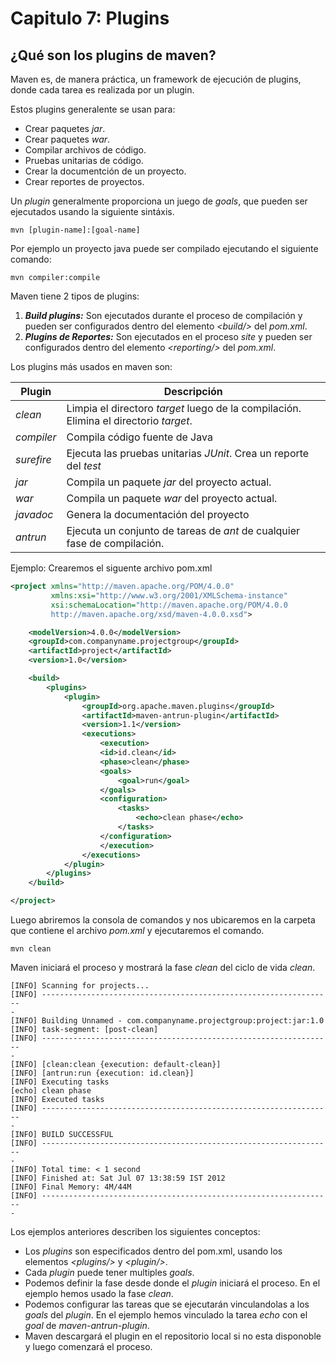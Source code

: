 # Capitulo 7: Plugins

## ¿Qué son los plugins de maven?

Maven es, de manera práctica, un framework de ejecución de plugins, donde cada tarea es realizada por un plugin.

Estos plugins generalente se usan para:

- Crear paquetes *jar*.
- Crear paquetes *war*.
- Compilar archivos de código.
- Pruebas unitarias de código.
- Crear la documentción de un proyecto.
- Crear reportes de proyectos.

Un *plugin* generalmente proporciona un juego de *goals*, que pueden ser ejecutados usando la siguiente sintáxis.

```text
mvn [plugin-name]:[goal-name]
```

Por ejemplo un proyecto java puede ser compilado ejecutando el siguiente comando:

```text
mvn compiler:compile
```

Maven tiene 2 tipos de plugins:

1. ***Build plugins:*** Son ejecutados durante el proceso de compilación y pueden ser configurados dentro del elemento *\<build/\>* del *pom.xml*.
2. ***Plugins de Reportes:*** Son ejecutados en el proceso *site* y pueden ser configurados dentro del elemento *\<reporting/\>* del *pom.xml*.

Los plugins más usados en maven son:

|    **Plugin**    |    **Descripción**    |
|------------------|-----------------------|
|*clean*|Limpia el directoro *target* luego de la compilación. Elimina el directorio *target*.|
|*compiler*|Compila código fuente de Java|
|*surefire*|Ejecuta las pruebas unitarias *JUnit*. Crea un reporte del *test*|
|*jar*|Compila un paquete *jar* del proyecto actual.|
|*war*|Compila un paquete *war* del proyecto actual.|
|*javadoc*|Genera la documentación del proyecto|
|*antrun*|Ejecuta un conjunto de tareas de *ant* de cualquier fase de compilación.|

Ejemplo:
Crearemos el siguente archivo pom.xml

```xml
<project xmlns="http://maven.apache.org/POM/4.0.0"
         xmlns:xsi="http://www.w3.org/2001/XMLSchema-instance"
         xsi:schemaLocation="http://maven.apache.org/POM/4.0.0
         http://maven.apache.org/xsd/maven-4.0.0.xsd">

    <modelVersion>4.0.0</modelVersion>
    <groupId>com.companyname.projectgroup</groupId>
    <artifactId>project</artifactId>
    <version>1.0</version>

    <build>
        <plugins>
            <plugin>
                <groupId>org.apache.maven.plugins</groupId>
                <artifactId>maven-antrun-plugin</artifactId>
                <version>1.1</version>
                <executions>
                    <execution>
                    <id>id.clean</id>
                    <phase>clean</phase>
                    <goals>
                        <goal>run</goal>
                    </goals>
                    <configuration>
                        <tasks>
                            <echo>clean phase</echo>
                        </tasks>
                    </configuration>
                    </execution>
                </executions>
            </plugin>
        </plugins>
    </build>

</project>
```

Luego abriremos la consola de comandos y nos ubicaremos en la carpeta que contiene el archivo *pom.xml* y ejecutaremos el comando.

```text
mvn clean
```

Maven iniciará el proceso y mostrará la fase *clean* del ciclo de vida *clean*.

```text
[INFO] Scanning for projects...
[INFO] -----------------------------------------------------------------
-
[INFO] Building Unnamed - com.companyname.projectgroup:project:jar:1.0
[INFO] task-segment: [post-clean]
[INFO] -----------------------------------------------------------------
-
[INFO] [clean:clean {execution: default-clean}]
[INFO] [antrun:run {execution: id.clean}]
[INFO] Executing tasks
[echo] clean phase
[INFO] Executed tasks
[INFO] -----------------------------------------------------------------
-
[INFO] BUILD SUCCESSFUL
[INFO] -----------------------------------------------------------------
-
[INFO] Total time: < 1 second
[INFO] Finished at: Sat Jul 07 13:38:59 IST 2012
[INFO] Final Memory: 4M/44M
[INFO] -----------------------------------------------------------------
-
```

Los ejemplos anteriores describen los siguientes conceptos:

- Los *plugins* son especificados dentro del pom.xml, usando los elementos *\<plugins/\>* y *\<plugin/\>*.
- Cada *plugin* puede tener multiples *goals*.
- Podemos definir la fase desde donde el *plugin* iniciará el proceso. En el ejemplo hemos usado la fase *clean*.
- Podemos configurar las tareas que se ejecutarán vinculandolas a los *goals* del *plugin*. En el ejemplo hemos vinculado la tarea *echo* con el *goal* de *maven-antrun-plugin*.
- Maven descargará el plugin en el repositorio local si no esta disponoble y luego comenzará el proceso.